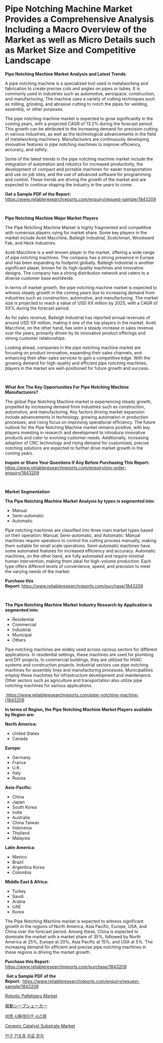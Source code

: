 <p><h1>Pipe Notching Machine Market Provides a Comprehensive Analysis Including a Macro Overview of the Market as well as Micro Details such as Market Size and Competitive Landscape</h1></p><p><strong>Pipe Notching Machine Market Analysis and Latest Trends</strong></p>
<p><p>A pipe notching machine is a specialized tool used in metalworking and fabrication to create precise cuts and angles on pipes or tubes. It is commonly used in industries such as automotive, aerospace, construction, and manufacturing. The machine uses a variety of cutting techniques such as milling, grinding, and abrasive cutting to notch the pipes for welding, assembly, or other purposes.</p><p>The pipe notching machine market is expected to grow significantly in the coming years, with a projected CAGR of 13.2% during the forecast period. This growth can be attributed to the increasing demand for precision cutting in various industries, as well as the technological advancements in the field of metalworking machinery. Manufacturers are continuously developing innovative features in pipe notching machines to improve efficiency, accuracy, and safety.</p><p>Some of the latest trends in the pipe notching machine market include the integration of automation and robotics for increased productivity, the development of compact and portable machines for easier transportation and use on job sites, and the use of advanced software for programming and control. These trends are driving the growth of the market and are expected to continue shaping the industry in the years to come.</p></p>
<p><strong>Get a Sample PDF of the Report:&nbsp;</strong> <a href="https://www.reliableresearchreports.com/enquiry/request-sample/1843209">https://www.reliableresearchreports.com/enquiry/request-sample/1843209</a></p>
<p>&nbsp;</p>
<p><strong>Pipe Notching Machine Major Market Players</strong></p>
<p><p>The Pipe Notching Machine Market is highly fragmented and competitive with numerous players vying for market share. Some key players in the market include Aceti Macchine, Baileigh Industrial, Scotchman, Woodward Fab, and Heck Industries. </p><p>Aceti Macchine is a well-known player in the market, offering a wide range of pipe notching machines. The company has a strong presence in Europe and has been expanding its footprint globally. Baileigh Industrial is another significant player, known for its high-quality machines and innovative designs. The company has a strong distribution network and caters to a diverse customer base worldwide.</p><p>In terms of market growth, the pipe notching machine market is expected to witness steady growth in the coming years due to increasing demand from industries such as construction, automotive, and manufacturing. The market size is projected to reach a value of USD XX million by 2025, with a CAGR of XX% during the forecast period.</p><p>As for sales revenue, Baileigh Industrial has reported annual revenues of around USD XX million, making it one of the top players in the market. Aceti Macchine, on the other hand, has seen a steady increase in sales revenue over the years, primarily driven by its innovative product offerings and strong customer relationships.</p><p>Looking ahead, companies in the pipe notching machine market are focusing on product innovation, expanding their sales channels, and enhancing their after-sales services to gain a competitive edge. With the growing demand for high-quality and efficient pipe notching machines, players in the market are well-positioned for future growth and success.</p></p>
<p>&nbsp;</p>
<p><strong>What Are The Key Opportunities For Pipe Notching Machine Manufacturers?</strong></p>
<p><p>The global Pipe Notching Machine market is experiencing steady growth, propelled by increasing demand from industries such as construction, automotive, and manufacturing. Key factors driving market expansion include advancements in technology, growing automation in production processes, and rising focus on improving operational efficiency. The future outlook for the Pipe Notching Machine market remains positive, with key players investing in research and development to introduce innovative products and cater to evolving customer needs. Additionally, increasing adoption of CNC technology and rising demand for customized, precise notching solutions are expected to further drive market growth in the coming years.</p></p>
<p><strong>Inquire or Share Your Questions If Any Before Purchasing This Report:</strong> <a href="https://www.reliableresearchreports.com/enquiry/pre-order-enquiry/1843209">https://www.reliableresearchreports.com/enquiry/pre-order-enquiry/1843209</a></p>
<p>&nbsp;</p>
<p><strong>Market Segmentation</strong></p>
<p><strong>The Pipe Notching Machine Market Analysis by types is segmented into:</strong></p>
<p><ul><li>Manual</li><li>Semi-automatic</li><li>Automatic</li></ul></p>
<p><p>Pipe notching machines are classified into three main market types based on their operation: Manual, Semi-automatic, and Automatic. Manual machines require operators to control the cutting process manually, making them suitable for small scale operations. Semi-automatic machines have some automated features for increased efficiency and accuracy. Automatic machines, on the other hand, are fully automated and require minimal human intervention, making them ideal for high-volume production. Each type offers different levels of convenience, speed, and precision to meet the varying needs of the market.</p></p>
<p><strong>Purchase this Report:&nbsp;</strong><a href="https://www.reliableresearchreports.com/purchase/1843209">https://www.reliableresearchreports.com/purchase/1843209</a></p>
<p>&nbsp;</p>
<p><strong>The Pipe Notching Machine Market Industry Research by Application is segmented into:</strong></p>
<p><ul><li>Residential</li><li>Commercial</li><li>Industrial</li><li>Municipal</li><li>Others</li></ul></p>
<p><p>Pipe notching machines are widely used across various sectors for different applications. In residential settings, these machines are used for plumbing and DIY projects. In commercial buildings, they are utilized for HVAC systems and construction projects. Industrial sectors use pipe notching machines for assembly lines and manufacturing processes. Municipalities employ these machines for infrastructure development and maintenance. Other sectors such as agriculture and transportation also utilize pipe notching machines for various applications.</p></p>
<p><a href="https://www.reliableresearchreports.com/pipe-notching-machine-r1843209">&nbsp;https://www.reliableresearchreports.com/pipe-notching-machine-r1843209</a></p>
<p><strong>In terms of Region, the Pipe Notching Machine Market Players available by Region are:</strong></p>
<p>
    <p> <strong> North America: </strong>
        <ul>
            <li>United States</li>
            <li>Canada</li>
        </ul>
        </p> 
    <p> <strong> Europe: </strong>
        <ul>
            <li>Germany</li>
            <li>France</li>
            <li>U.K.</li>
            <li>Italy</li>
            <li>Russia</li>
        </ul>
        </p> 
    <p> <strong> Asia-Pacific: </strong>
        <ul>
            <li>China</li>
            <li>Japan</li>
            <li>South Korea</li>
            <li>India</li>
            <li>Australia</li>
            <li>China Taiwan</li>
            <li>Indonesia</li>
            <li>Thailand</li>
            <li>Malaysia</li>
        </ul>
        </p> 
    <p> <strong> Latin America: </strong>
        <ul>
            <li>Mexico</li>
            <li>Brazil</li>
            <li>Argentina Korea</li>
            <li>Colombia</li>
        </ul>
        </p> 
    <p> <strong> Middle East & Africa: </strong>
        <ul>
            <li>Turkey</li>
            <li>Saudi</li>
            <li>Arabia</li>
            <li>UAE</li>
            <li>Korea</li>
        </ul>
    </p>
    </p>
<p><p>The Pipe Notching Machine market is expected to witness significant growth in the regions of North America, Asia Pacific, Europe, USA, and China over the forecast period. Among these, China is expected to dominate the market with a market share of 35%, followed by North America at 25%, Europe at 20%, Asia Pacific at 15%, and USA at 5%. The increasing demand for efficient and precise pipe notching machines in these regions is driving the market growth.</p></p>
<p><strong>Purchase this Report: </strong><a href="https://www.reliableresearchreports.com/purchase/1843209">https://www.reliableresearchreports.com/purchase/1843209</a></p>
<p>&nbsp;<strong>Get a Sample PDF of the Report:&nbsp;&nbsp;</strong><a href="https://www.reliableresearchreports.com/enquiry/request-sample/1843209">https://www.reliableresearchreports.com/enquiry/request-sample/1843209</a></p>
<p><strong></strong></p>
<p><p><a href="https://github.com/santosh758595/Market-Research-Report-List-4/blob/main/robotic-palletizers-market.md">Robotic Palletizers Market</a></p><p><a href="https://github.com/nemesis2824/Market-Research-Report-List-1/blob/main/573968337264.md">振動シーブシェーカー</a></p><p><a href="https://github.com/TrevorKruvalis5678/Market-Research-Report-List-1/blob/main/990177833277.md">비행 시뮬레이션 시스템</a></p><p><a href="https://issuu.com/reportprime-2/docs/ceramic-catalyst-substrate-market-size-2030.pptx">Ceramic Catalyst Substrate Market</a></p><p><a href="https://github.com/lzuwsfreyoq70/Market-Research-Report-List-1/blob/main/843049833278.md">안구 건조증 치료 장치</a></p></p>